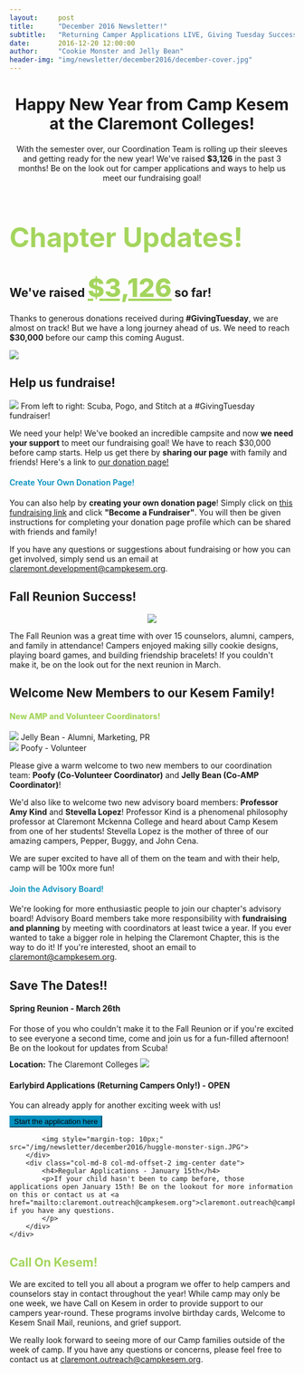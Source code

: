 ```yaml
---
layout:     post
title:      "December 2016 Newsletter!"
subtitle:   "Returning Camper Applications LIVE, Giving Tuesday Success, Fall Reunion, and more!"
date:       2016-12-20 12:00:00
author:     "Cookie Monster and Jelly Bean"
header-img: "img/newsletter/december2016/december-cover.jpg"
---
```

<style>
.save-date-span {
    font-size: 14px;
    line-height: 14px;
    margin-bottom: 10px;
}
.date p {
    margin: 10px 0;
}
.img-center {
    text-align: center;
}
.img-center img {
    display: inline-block;
}
.big-section-heading {
    font-size: 48px;
    color: #a4d55d;
}
.section-heading-h4 {
    color: #008fbe;
    font-weight: 600;
}
.green-heading {
    color: #a4d55d;
}
.blue-btn {
    background-color:#008fbe;
    border-color: #008fbe;
}
.blue-btn:hover {
    background-color: #a4d55d;
    border-color: #a4d55d;
}
</style>
<h1 style="text-align: center;">Happy New Year from Camp Kesem at the Claremont Colleges!</h1>
<p style="text-align: center;">With the semester over, our Coordination Team is rolling up their sleeves and getting ready for the new year! We've raised <strong>$3,126</strong> in the past 3 months! Be on the look out for camper applications and ways to help us meet our fundraising goal!</p>
<div class="text-center">
    <h1 class="big-section-heading">Chapter Updates!</h1>
<div class="row">
    <div class="col-md-5 left-margin blue-box">
        <h2 class="section-heading">We've raised <span style="font-weight: 800; color: #a4d55d; font-size: 45px; text-decoration: underline;">$3,126</span> so far!</h2>
        <p>Thanks to generous donations received during <strong>#GivingTuesday</strong>, we are almost on track! But we have a long journey ahead of us. We need to reach <strong>$30,000</strong> before our camp this coming August.</p>
        <img src="/img/newsletter/december2016/thermometer.gif">
    </div>
    <div class="col-md-7 green-box">
        <h2 class="section-heading">Help us fundraise!</h2>
        <div class="row">
                <img src="/img/newsletter/december2016/boba-fundraise.jpg">
                <span class="caption text-muted">From left to right: Scuba, Pogo, and Stitch at a #GivingTuesday fundraiser!</span>
        </div>
        <p>We need your help! We've booked an incredible campsite and now <strong>we need your support</strong> to meet our fundraising goal! 
        We have to reach $30,000 before camp starts. Help us get there by <strong>sharing our page</strong> with family and friends!
        Here's a link to <a href="https://donate.kesem.org/fundraise?fcid=766838">our donation page!</a></p>
        <h4 class="section-heading-h4">Create Your Own Donation Page!</h4>
        <p>You can also help by <strong>creating your own donation page</strong>!
        Simply click on <a href="https://donate.kesem.org/events/friends-camp-kesem-at-claremont-colleges-fy-2017/e93166">this fundraising link</a> and click <strong>"Become a Fundraiser"</strong>. You will then be given instructions for completing your donation page profile which can be shared with friends and family!
        </p>
        <p>If you have any questions or suggestions about fundraising or how you can get involved, simply send us an email at <a href="mailto:claremont.development@campkesem.org">claremont.development@campkesem.org</a>.</p>
    </div>
</div>

<div class="margin-b-20 green-box" style="margin-top: 25px;">
    <h2 class="section-heading">Fall Reunion Success!</h2>
    <div class="img-center">
        <img src="/img/newsletter/december2016/fall-reunion.jpg">
    </div>
    <p>The Fall Reunion was a great time with over 15 counselors, alumni, campers, and family in attendance! Campers enjoyed making silly cookie designs, playing board games, and building friendship bracelets! If you couldn't make it, be on the look out for the next reunion in March.</p>
</div>
<div class="blue-box" style="margin-top: 25px;">
    <h2 class="section-heading">Welcome New Members to our Kesem Family!</h2>
    <h4 class="green-heading section-heading-h4" style="font-weight: 800;">New AMP and Volunteer Coordinators!</h4>
    <div class="col-md-6">
        <img src="/img/newsletter/december2016/jellybean.jpg">
        <span class="caption text-muted">Jelly Bean - Alumni, Marketing, PR</span>
    </div>
    <div class="col-md-6">
        <img src="/img/newsletter/december2016/poofy.jpg">
        <span class="caption text-muted">Poofy - Volunteer</span>
    </div>
    <p>Please give a warm welcome to two new members to our coordination team: <strong>Poofy (Co-Volunteer Coordinator)</strong> and <strong>Jelly Bean (Co-AMP Coordinator)</strong>!</p>
    <p>We'd also like to welcome two new advisory board members: <strong>Professor Amy Kind</strong> and <strong>Stevella Lopez</strong>! Professor Kind is a phenomenal philosophy professor at Claremont Mckenna College and heard about Camp Kesem from one of her students! Stevella Lopez is the mother of three of our amazing campers, Pepper, Buggy, and John Cena.</p>
    <p>We are super excited to have all of them on the team and with their help, camp will be 100x more fun!</p>
    <h4 class="section-heading-h4">Join the Advisory Board!</h4>
    <p>We're looking for more enthusiastic people to join our chapter's advisory board! Advisory Board members take more responsibility with <strong>fundraising and planning</strong> by meeting with coordinators at least twice a year. If you ever wanted to take a bigger role in helping the Claremont Chapter, this is the way to do it! If you're interested, shoot an email to <a href="mailto:claremont@campkesem.org">claremont@campkesem.org</a>.</p>
</div>
<div class="green-box text-center" style="margin-top: 25px;">
    <h2 class="section-heading">Save The Dates!!</h2>
    <div class="row">
        <div class="col-md-6 date">
            <h4>Spring Reunion - March 26th</h4>
            <p>For those of you who couldn't make it to the Fall Reunion or if you're excited to see everyone a second time, come and join us for a fun-filled afternoon! Be on the lookout for updates from Scuba!
            <br>
            </p>
            <span class="save-date-span"><strong>Location:</strong>  The Claremont Colleges</span>
            <img src="/img/newsletter/december2016/pomona-college.jpg">
        </div>
        <div class="col-md-6 date">
            <h4>Earlybird Applications (Returning Campers Only!) - OPEN</h4>
            <p>You can already apply for another exciting week with us!
            </p>
            <a target="_blank" href="https://campscui.active.com/orgs/CampKesem#/selectSessions/1717902"><button class="blue-btn btn btn-primary">Start the application here</button></a>
            
            <img style="margin-top: 10px;" src="/img/newsletter/december2016/huggle-monster-sign.JPG">
        </div>
        <div class="col-md-8 col-md-offset-2 img-center date">
            <h4>Regular Applications - January 15th</h4>
            <p>If your child hasn't been to camp before, those applications open January 15th! Be on the lookout for more information on this or contact us at <a href="mailto:claremont.outreach@campkesem.org">claremont.outreach@campkesem.org</a> if you have any questions.
            </p>
        </div>
    </div>
</div>
<div class="blue-box">
<h2 class="green-heading section-heading">Call On Kesem!</h2>
<p>We are excited to tell you all about a program we offer to help campers and counselors stay in contact throughout the year! While camp may only be one week, we have Call on Kesem in order to provide support to our campers year-round. These programs involve birthday cards, Welcome to Kesem Snail Mail, reunions, and grief support.</p>
<p>We really look forward to seeing more of our Camp families outside of the week of camp. If you have any questions or concerns, please feel free to contact us at <a href="mailto:claremont.outreach@campkesem.org">claremont.outreach@campkesem.org</a>.</p>
</div>